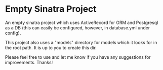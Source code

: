 # Empty Sinatra Project
An empty sinatra project which uses ActiveRecord for ORM and Postgresql as a DB (this can easily be configured, however, in database.yml under config).

This project also uses a "models" directory for models which it looks for in the root path. It is up to you to create this dir.

Please feel free to use and let me know if you have any suggestions for improvements. Thanks!

